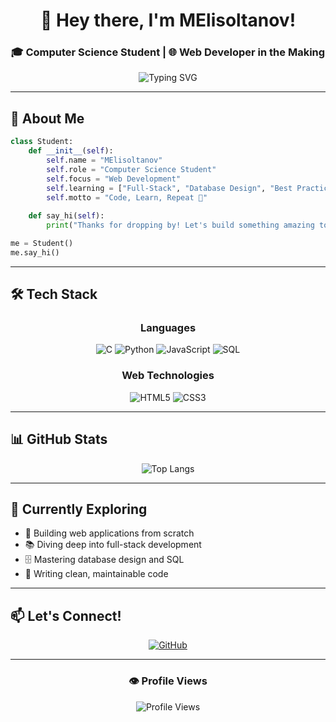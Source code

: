 <div align="center">

# 💫 Hey there, I'm MElisoltanov!

### 🎓 Computer Science Student | 🌐 Web Developer in the Making

<img src="https://readme-typing-svg.demolab.com?font=Fira+Code&pause=1000&color=2E9EF7&center=true&vCenter=true&width=435&lines=Building+the+web%2C+one+line+at+a+time;Always+learning%2C+always+coding;Welcome+to+my+GitHub!" alt="Typing SVG" />

</div>

---

## 🚀 About Me

```python
class Student:
    def __init__(self):
        self.name = "MElisoltanov"
        self.role = "Computer Science Student"
        self.focus = "Web Development"
        self.learning = ["Full-Stack", "Database Design", "Best Practices"]
        self.motto = "Code, Learn, Repeat 🔄"
    
    def say_hi(self):
        print("Thanks for dropping by! Let's build something amazing together.")

me = Student()
me.say_hi()
```

---

## 🛠️ Tech Stack

<div align="center">

### Languages
![C](https://img.shields.io/badge/C-00599C?style=for-the-badge&logo=c&logoColor=white)
![Python](https://img.shields.io/badge/Python-3776AB?style=for-the-badge&logo=python&logoColor=white)
![JavaScript](https://img.shields.io/badge/JavaScript-F7DF1E?style=for-the-badge&logo=javascript&logoColor=black)
![SQL](https://img.shields.io/badge/SQL-4479A1?style=for-the-badge&logo=mysql&logoColor=white)

### Web Technologies
![HTML5](https://img.shields.io/badge/HTML5-E34F26?style=for-the-badge&logo=html5&logoColor=white)
![CSS3](https://img.shields.io/badge/CSS3-1572B6?style=for-the-badge&logo=css3&logoColor=white)

</div>

---

## 📊 GitHub Stats

<div align="center">

![Top Langs](https://github-readme-stats.vercel.app/api/top-langs/?username=MElisoltanov&layout=compact&theme=tokyonight&hide_border=true)

</div>

---

## 🌱 Currently Exploring

- 🔨 Building web applications from scratch
- 📚 Diving deep into full-stack development
- 🗄️ Mastering database design and SQL
- 🎯 Writing clean, maintainable code

---

## 📫 Let's Connect!

<div align="center">

[![GitHub](https://img.shields.io/badge/GitHub-MElisoltanov-181717?style=for-the-badge&logo=github)](https://github.com/MElisoltanov)

</div>

---

<div align="center">

### 👁️ Profile Views

![Profile Views](https://komarev.com/ghpvc/?username=MElisoltanov&color=blueviolet&style=flat-square)

</div>
